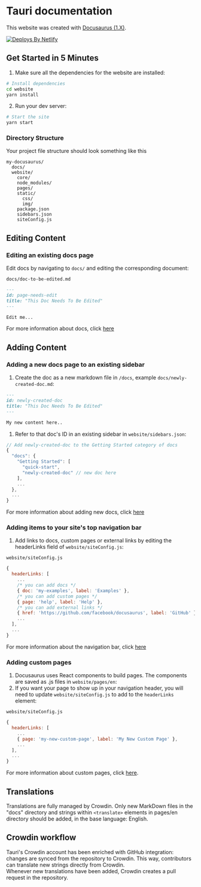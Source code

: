 # Tauri documentation

This website was created with [Docusaurus (1.X)](https://docusaurus.io/).

[![Deploys By Netlify](https://www.netlify.com/img/global/badges/netlify-light.svg)](https://www.netlify.com)

## Get Started in 5 Minutes

1. Make sure all the dependencies for the website are installed:

```sh
# Install dependencies
cd website
yarn install
```

2. Run your dev server:

```sh
# Start the site
yarn start
```

### Directory Structure

Your project file structure should look something like this

```
my-docusaurus/
  docs/
  website/
    core/
    node_modules/
    pages/
    static/
      css/
      img/
    package.json
    sidebars.json
    siteConfig.js
```

## Editing Content

### Editing an existing docs page

Edit docs by navigating to `docs/` and editing the corresponding document:

`docs/doc-to-be-edited.md`

```markdown
---
id: page-needs-edit
title: "This Doc Needs To Be Edited"
---

Edit me...
```

For more information about docs, click [here](https://docusaurus.io/docs/en/navigation)

## Adding Content

### Adding a new docs page to an existing sidebar

1. Create the doc as a new markdown file in `/docs`, example `docs/newly-created-doc.md`:

```md
---
id: newly-created-doc
title: "This Doc Needs To Be Edited"
---

My new content here..
```

1. Refer to that doc's ID in an existing sidebar in `website/sidebars.json`:

```javascript
// Add newly-created-doc to the Getting Started category of docs
{
  "docs": {
    "Getting Started": [
      "quick-start",
      "newly-created-doc" // new doc here
    ],
    ...
  },
  ...
}
```

For more information about adding new docs, click [here](https://docusaurus.io/docs/en/navigation)

### Adding items to your site's top navigation bar

1. Add links to docs, custom pages or external links by editing the headerLinks field of `website/siteConfig.js`:

`website/siteConfig.js`

```javascript
{
  headerLinks: [
    ...
    /* you can add docs */
    { doc: 'my-examples', label: 'Examples' },
    /* you can add custom pages */
    { page: 'help', label: 'Help' },
    /* you can add external links */
    { href: 'https://github.com/facebook/docusaurus', label: 'GitHub' },
    ...
  ],
  ...
}
```

For more information about the navigation bar, click [here](https://docusaurus.io/docs/en/navigation)

### Adding custom pages

1. Docusaurus uses React components to build pages. The components are saved as .js files in `website/pages/en`:
1. If you want your page to show up in your navigation header, you will need to update `website/siteConfig.js` to add to the `headerLinks` element:

`website/siteConfig.js`

```javascript
{
  headerLinks: [
    ...
    { page: 'my-new-custom-page', label: 'My New Custom Page' },
    ...
  ],
  ...
}
```

For more information about custom pages, click [here](https://docusaurus.io/docs/en/custom-pages).

## Translations

Translations are fully managed by Crowdin. Only new MarkDown files in the "docs" directory and strings within `<translate>` elements in pages/en directory should be added, in the base language: English.

## Crowdin workflow

Tauri's Crowdin account has been enriched with GitHub integration: changes are synced from the repository to Crowdin.
This way, contributors can translate new strings directly from Crowdin. <br>
Whenever new translations have been added, Crowdin creates a pull request in the repository. 
